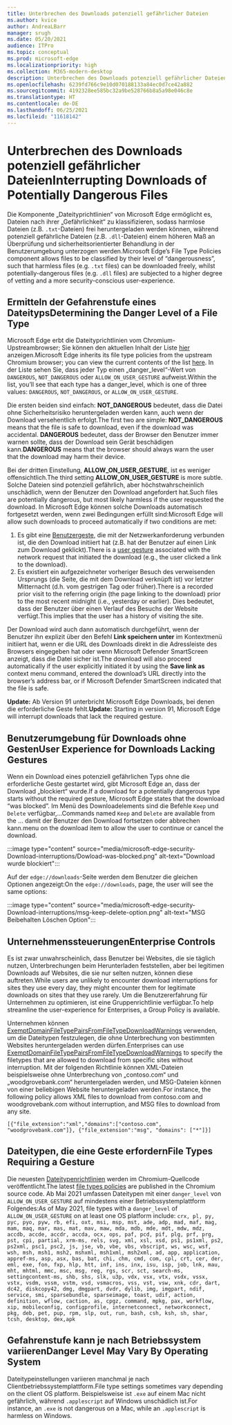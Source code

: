 ```yaml
---
title: Unterbrechen des Downloads potenziell gefährlicher Dateien
ms.author: kvice
author: AndreaLBarr
manager: srugh
ms.date: 05/20/2021
audience: ITPro
ms.topic: conceptual
ms.prod: microsoft-edge
ms.localizationpriority: high
ms.collection: M365-modern-desktop
description: Unterbrechen des Downloads potenziell gefährlicher Dateien
ms.openlocfilehash: 6239fd766c9e10d070188133a84ec0d7ce42a882
ms.sourcegitcommit: 4192328ee585bc32a9be528766b8a5a98e046c8e
ms.translationtype: HT
ms.contentlocale: de-DE
ms.lasthandoff: 06/25/2021
ms.locfileid: "11618142"
---
```

# <a name="interrupting-downloads-of-potentially-dangerous-files"></a><span data-ttu-id="f36f1-103">Unterbrechen des Downloads potenziell gefährlicher Dateien</span><span class="sxs-lookup"><span data-stu-id="f36f1-103">Interrupting Downloads of Potentially Dangerous Files</span></span>

<span data-ttu-id="f36f1-104">Die Komponente „Dateityprichtlinien“ von Microsoft Edge ermöglicht es, Dateien nach ihrer „Gefährlichkeit“ zu klassifizieren, sodass harmlose Dateien (z.B. `.txt`-Dateien) frei heruntergeladen werden können, während potenziell gefährliche Dateien (z.B. `.dll`-Dateien) einem höheren Maß an Überprüfung und sicherheitsorientierter Behandlung in der Benutzerumgebung unterzogen werden.</span><span class="sxs-lookup"><span data-stu-id="f36f1-104">Microsoft Edge’s File Type Policies component allows files to be classified by their level of “dangerousness”, such that harmless files (e.g. `.txt` files) can be downloaded freely, whilst potentially-dangerous files (e.g. `.dll` files) are subjected to a higher degree of vetting and a more security-conscious user-experience.</span></span>

## <a name="determining-the-danger-level-of-a-file-type"></a><span data-ttu-id="f36f1-105">Ermitteln der Gefahrenstufe eines Dateityps</span><span class="sxs-lookup"><span data-stu-id="f36f1-105">Determining the Danger Level of a File Type</span></span>

<span data-ttu-id="f36f1-106">Microsoft Edge erbt die Dateityprichtlinien vom Chromium-Upstreambrowser; Sie können den aktuellen Inhalt der Liste [hier](https://source.chromium.org/chromium/chromium/src/+/main:components/safe_browsing/core/resources/download_file_types.asciipb) anzeigen.</span><span class="sxs-lookup"><span data-stu-id="f36f1-106">Microsoft Edge inherits its file type policies from the upstream Chromium browser; you can view the current contents of the list [here](https://source.chromium.org/chromium/chromium/src/+/main:components/safe_browsing/core/resources/download_file_types.asciipb).</span></span> <span data-ttu-id="f36f1-107">In der Liste sehen Sie, dass jeder Typ einen „danger_level“-Wert von `DANGEROUS`, `NOT_DANGEROUS` oder `ALLOW_ON_USER_GESTURE` aufweist.</span><span class="sxs-lookup"><span data-stu-id="f36f1-107">Within the list, you’ll see that each type has a danger_level, which is one of three values: `DANGEROUS`, `NOT_DANGEROUS`, or `ALLOW_ON_USER_GESTURE`.</span></span>

<span data-ttu-id="f36f1-108">Die ersten beiden sind einfach: **NOT_DANGEROUS** bedeutet, dass die Datei ohne Sicherheitsrisiko heruntergeladen werden kann, auch wenn der Download versehentlich erfolgt.</span><span class="sxs-lookup"><span data-stu-id="f36f1-108">The first two are simple: **NOT_DANGEROUS** means that the file is safe to download, even if the download was accidental.</span></span> <span data-ttu-id="f36f1-109">**DANGEROUS** bedeutet, dass der Browser den Benutzer immer warnen sollte, dass der Download sein Gerät beschädigen kann.</span><span class="sxs-lookup"><span data-stu-id="f36f1-109">**DANGEROUS** means that the browser should always warn the user that the download may harm their device.</span></span>

<span data-ttu-id="f36f1-110">Bei der dritten Einstellung, **ALLOW_ON_USER_GESTURE**, ist es weniger offensichtlich.</span><span class="sxs-lookup"><span data-stu-id="f36f1-110">The third setting **ALLOW_ON_USER_GESTURE** is more subtle.</span></span> <span data-ttu-id="f36f1-111">Solche Dateien sind potenziell gefährlich, aber höchstwahrscheinlich unschädlich, wenn der Benutzer den Download angefordert hat.</span><span class="sxs-lookup"><span data-stu-id="f36f1-111">Such files are potentially dangerous, but most likely harmless if the user requested the download.</span></span> <span data-ttu-id="f36f1-112">In Microsoft Edge können solche Downloads automatisch fortgesetzt werden, wenn zwei Bedingungen erfüllt sind:</span><span class="sxs-lookup"><span data-stu-id="f36f1-112">Microsoft Edge will allow such downloads to proceed automatically if two conditions are met:</span></span>

1. <span data-ttu-id="f36f1-113">Es gibt eine [Benutzergeste](https://textslashplain.com/2020/05/18/browser-basics-user-gestures/), die mit der Netzwerkanforderung verbunden ist, die den Download initiiert hat (z.B. hat der Benutzer auf einen Link zum Download geklickt).</span><span class="sxs-lookup"><span data-stu-id="f36f1-113">There is a [user gesture](https://textslashplain.com/2020/05/18/browser-basics-user-gestures/) associated with the network request that initiated the download (e.g., the user clicked a link to the download).</span></span>
2. <span data-ttu-id="f36f1-114">Es existiert ein aufgezeichneter vorheriger Besuch des verweisenden Ursprungs (die Seite, die mit dem Download verknüpft ist) vor letzter Mitternacht (d.h. vom gestrigen Tag oder früher).</span><span class="sxs-lookup"><span data-stu-id="f36f1-114">There is a recorded prior visit to the referring origin (the page linking to the download) prior to the most recent midnight (i.e., yesterday or earlier).</span></span> <span data-ttu-id="f36f1-115">Dies bedeutet, dass der Benutzer über einen Verlauf des Besuchs der Website verfügt.</span><span class="sxs-lookup"><span data-stu-id="f36f1-115">This implies that the user has a history of visiting the site.</span></span>

<span data-ttu-id="f36f1-116">Der Download wird auch dann automatisch durchgeführt, wenn der Benutzer ihn explizit über den Befehl **Link speichern unter** im Kontextmenü initiiert hat, wenn er die URL des Downloads direkt in die Adressleiste des Browsers eingegeben hat oder wenn Microsoft Defender SmartScreen anzeigt, dass die Datei sicher ist.</span><span class="sxs-lookup"><span data-stu-id="f36f1-116">The download will also proceed automatically if the user explicitly initiated it by using the **Save link as** context menu command, entered the download’s URL directly into the browser’s address bar, or if Microsoft Defender SmartScreen indicated that the file is safe.</span></span>

<span data-ttu-id="f36f1-117">**Update:** Ab Version 91 unterbricht Microsoft Edge Downloads, bei denen die erforderliche Geste fehlt.</span><span class="sxs-lookup"><span data-stu-id="f36f1-117">**Update:** Starting in version 91, Microsoft Edge will interrupt downloads that lack the required gesture.</span></span>

## <a name="user-experience-for-downloads-lacking-gestures"></a><span data-ttu-id="f36f1-118">Benutzerumgebung für Downloads ohne Gesten</span><span class="sxs-lookup"><span data-stu-id="f36f1-118">User Experience for Downloads Lacking Gestures</span></span>

<span data-ttu-id="f36f1-119">Wenn ein Download eines potenziell gefährlichen Typs ohne die erforderliche Geste gestartet wird, gibt Microsoft Edge an, dass der Download „blockiert“ wurde.</span><span class="sxs-lookup"><span data-stu-id="f36f1-119">If a download for a potentially dangerous type starts without the required gesture, Microsoft Edge states that the download “was blocked”.</span></span> <span data-ttu-id="f36f1-120">Im Menü des Downloadelements sind die Befehle `Keep` und `Delete` verfügbar,...</span><span class="sxs-lookup"><span data-stu-id="f36f1-120">Commands named `Keep` and `Delete` are available from the …</span></span> <span data-ttu-id="f36f1-121">damit der Benutzer den Download fortsetzen oder abbrechen kann.</span><span class="sxs-lookup"><span data-stu-id="f36f1-121">menu on the download item to allow the user to continue or cancel the download.</span></span>

:::image type="content" source="media/microsoft-edge-security-Download-interruptions/Dowload-was-blocked.png" alt-text="Download wurde blockiert":::

<span data-ttu-id="f36f1-123">Auf der `edge://downloads`-Seite werden dem Benutzer die gleichen Optionen angezeigt:</span><span class="sxs-lookup"><span data-stu-id="f36f1-123">On the `edge://downloads`, page, the user will see the same options:</span></span>

:::image type="content" source="media/microsoft-edge-security-Download-interruptions/msg-keep-delete-option.png" alt-text="MSG Beibehalten Löschen Option":::

## <a name="enterprise-controls"></a><span data-ttu-id="f36f1-125">Unternehmenssteuerungen</span><span class="sxs-lookup"><span data-stu-id="f36f1-125">Enterprise Controls</span></span>

<span data-ttu-id="f36f1-126">Es ist zwar unwahrscheinlich, dass Benutzer bei Websites, die sie täglich nutzen, Unterbrechungen beim Herunterladen feststellen, aber bei legitimen Downloads auf Websites, die sie nur selten nutzen, können diese auftreten.</span><span class="sxs-lookup"><span data-stu-id="f36f1-126">While users are unlikely to encounter download interruptions for sites they use every day, they might encounter them for legitimate downloads on sites that they use rarely.</span></span> <span data-ttu-id="f36f1-127">Um die Benutzererfahrung für Unternehmen zu optimieren, ist eine Gruppenrichtlinie verfügbar.</span><span class="sxs-lookup"><span data-stu-id="f36f1-127">To help streamline the user-experience for Enterprises, a Group Policy is available.</span></span>

<span data-ttu-id="f36f1-128">Unternehmen können [ExemptDomainFileTypePairsFromFileTypeDownloadWarnings](/deployedge/microsoft-edge-policies#exemptdomainfiletypepairsfromfiletypedownloadwarnings) verwenden, um die Dateitypen festzulegen, die ohne Unterbrechung von bestimmten Websites heruntergeladen werden dürfen.</span><span class="sxs-lookup"><span data-stu-id="f36f1-128">Enterprises can use [ExemptDomainFileTypePairsFromFileTypeDownloadWarnings](/deployedge/microsoft-edge-policies#exemptdomainfiletypepairsfromfiletypedownloadwarnings) to specify the filetypes that are allowed to download from specific sites without interruption.</span></span> <span data-ttu-id="f36f1-129">Mit der folgenden Richtlinie können XML-Dateien beispielsweise ohne Unterbrechung von „contoso.com“ und „woodgrovebank.com“ heruntergeladen werden, und MSG-Dateien können von einer beliebigen Website heruntergeladen werden.</span><span class="sxs-lookup"><span data-stu-id="f36f1-129">For instance, the following policy allows XML files to download from contoso.com and woodgrovebank.com without interruption, and MSG files to download from any site.</span></span>

`[{"file_extension":"xml","domains":["contoso.com", "woodgrovebank.com"]},
{"file_extension":"msg", "domains": ["*"]}]`

## <a name="file-types-requiring-a-gesture"></a><span data-ttu-id="f36f1-130">Dateitypen, die eine Geste erfordern</span><span class="sxs-lookup"><span data-stu-id="f36f1-130">File Types Requiring a Gesture</span></span>

<span data-ttu-id="f36f1-131">Die neuesten [Dateitypenrichtlinien](https://source.chromium.org/chromium/chromium/src/+/main:components/safe_browsing/core/resources/download_file_types.asciipb) werden im Chromium-Quellcode veröffentlicht.</span><span class="sxs-lookup"><span data-stu-id="f36f1-131">The latest [file types policies](https://source.chromium.org/chromium/chromium/src/+/main:components/safe_browsing/core/resources/download_file_types.asciipb) are published in the Chromium source code.</span></span> <span data-ttu-id="f36f1-132">Ab Mai 2021 umfassen Dateitypen mit einer `danger_level` von `ALLOW_ON_USER_GESTURE` auf mindestens einer Betriebssystemplattform Folgendes:</span><span class="sxs-lookup"><span data-stu-id="f36f1-132">As of May 2021, file types with a `danger_level` of `ALLOW_ON_USER_GESTURE` on at least one OS platform include:</span></span>
`crx, pl, py, pyc, pyo, pyw, rb, efi, oxt, msi, msp, mst, ade, adp, mad, maf, mag, mam, maq, mar, mas, mat, mav, maw, mda, mdb, mde, mdt, mdw, mdz, accdb, accde, accdr, accda, ocx, ops, paf, pcd, pif, plg, prf, prg, pst, cpi, partial, xrm-ms, rels, svg, xml, xsl, xsd, ps1, ps1xml, ps2, ps2xml, psc1, psc2, js, jse, vb, vbe, vbs, vbscript, ws, wsc, wsf, wsh, msh, msh1, msh2, mshxml, msh1xml, msh2xml, ad, app, application, appref-ms, asp, asx, bas, bat, chi, chm, cmd, com, cpl, crt, cer, der, eml, exe, fon, fxp, hlp, htt, inf, ins, inx, isu, isp, job, lnk, mau, mht, mhtml, mmc, msc, msg, reg, rgs, scr, sct, search-ms, settingcontent-ms, shb, shs, slk, u3p, vdx, vsx, vtx, vsdx, vssx, vstx, vsdm, vssm, vstm, vsd, vsmacros, vss, vst, vsw, xnk, cdr, dart, dc42, diskcopy42, dmg, dmgpart, dvdr, dylib, img, imgpart, ndif, service, smi, sparsebundle, sparseimage, toast, udif, action, definition, wflow, caction, as, cpgz, command, mpkg, pax, workflow, xip, mobileconfig, configprofile, internetconnect, networkconnect, pkg, deb, pet, pup, rpm, slp, out, run, bash, csh, ksh, sh, shar, tcsh, desktop, dex,apk`

## <a name="danger-level-may-vary-by-operating-system"></a><span data-ttu-id="f36f1-133">Gefahrenstufe kann je nach Betriebssystem variieren</span><span class="sxs-lookup"><span data-stu-id="f36f1-133">Danger Level May Vary By Operating System</span></span>

<span data-ttu-id="f36f1-134">Dateitypeinstellungen variieren manchmal je nach Clientbetriebssystemplattform.</span><span class="sxs-lookup"><span data-stu-id="f36f1-134">File type settings sometimes vary depending on the client OS platform.</span></span> <span data-ttu-id="f36f1-135">Beispielsweise ist `.exe` auf einem Mac nicht gefährlich, während `.applescript` auf Windows unschädlich ist.</span><span class="sxs-lookup"><span data-stu-id="f36f1-135">For instance, an `.exe` is not dangerous on a Mac, while an `.applescript` is harmless on Windows.</span></span>

